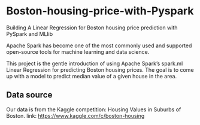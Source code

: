 # Boston-housing-price-with-Pyspark
Building A Linear Regression for Boston housing price prediction with PySpark and MLlib 


Apache Spark has become one of the most commonly used and supported open-source tools for machine learning and data science.

This project is the gentle introduction of using Apache Spark’s spark.ml Linear Regression for predicting Boston housing prices. The goal is to come up with a model to predict median value of a given house in the area.

## Data source
Our data is from the Kaggle competition: Housing Values in Suburbs of Boston.
link: https://www.kaggle.com/c/boston-housing
